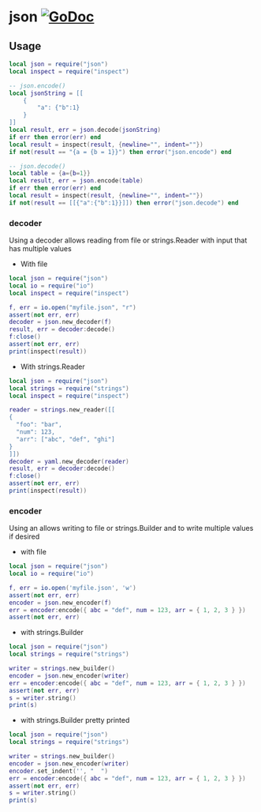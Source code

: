 # json [![GoDoc](https://godoc.org/github.com/alexjx/gopher-lua-libs/json?status.svg)](https://godoc.org/github.com/alexjx/gopher-lua-libs/json)

## Usage

```lua
local json = require("json")
local inspect = require("inspect")

-- json.encode()
local jsonString = [[
    {
        "a": {"b":1}
    }
]]
local result, err = json.decode(jsonString)
if err then error(err) end
local result = inspect(result, {newline="", indent=""})
if not(result == "{a = {b = 1}}") then error("json.encode") end

-- json.decode()
local table = {a={b=1}}
local result, err = json.encode(table)
if err then error(err) end
local result = inspect(result, {newline="", indent=""})
if not(result == [[{"a":{"b":1}}]]) then error("json.decode") end
```

### decoder

Using a decoder allows reading from file or strings.Reader with input that has multiple values

- With file

```lua
local json = require("json")
local io = require("io")
local inspect = require("inspect")

f, err = io.open("myfile.json", "r")
assert(not err, err)
decoder = json.new_decoder(f)
result, err = decoder:decode()
f:close()
assert(not err, err)
print(inspect(result))
```

- With strings.Reader

```lua
local json = require("json")
local strings = require("strings")
local inspect = require("inspect")

reader = strings.new_reader([[
{
  "foo": "bar",
  "num": 123,
  "arr": ["abc", "def", "ghi"]
}
]])
decoder = yaml.new_decoder(reader)
result, err = decoder:decode()
f:close()
assert(not err, err)
print(inspect(result))
```

### encoder

Using an allows writing to file or strings.Builder and to write multiple values if desired

- with file

```lua
local json = require("json")
local io = require("io")

f, err = io.open('myfile.json', 'w')
assert(not err, err)
encoder = json.new_encoder(f)
err = encoder:encode({ abc = "def", num = 123, arr = { 1, 2, 3 } })
assert(not err, err)
```

- with strings.Builder

```lua
local json = require("json")
local strings = require("strings")

writer = strings.new_builder()
encoder = json.new_encoder(writer)
err = encoder:encode({ abc = "def", num = 123, arr = { 1, 2, 3 } })
assert(not err, err)
s = writer.string()
print(s)
```

- with strings.Builder pretty printed

```lua
local json = require("json")
local strings = require("strings")

writer = strings.new_builder()
encoder = json.new_encoder(writer)
encoder.set_indent('', "  ")
err = encoder:encode({ abc = "def", num = 123, arr = { 1, 2, 3 } })
assert(not err, err)
s = writer.string()
print(s)
```